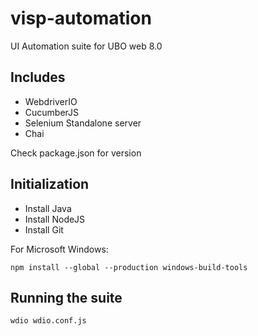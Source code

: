 # visp-automation
UI Automation suite for UBO web 8.0

## Includes

* WebdriverIO
* CucumberJS
* Selenium Standalone server
* Chai


Check package.json for version

## Initialization

* Install Java 
* Install NodeJS
* Install Git

For Microsoft Windows:

```npm install --global --production windows-build-tools```

## Running the suite

``` wdio wdio.conf.js ```


